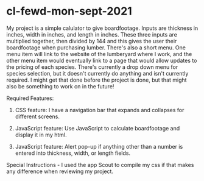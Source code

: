 # cl-fewd-mon-sept-2021

My project is a simple calulator to give boardfootage.  Inputs are thickness in inches, width in inches, and length in inches.  These three inputs are multiplied together, then divided by 144 and this gives the user their boardfootage when purchasing lumber.  There's also a short menu.  One menu item will link to the website of the lumberyard where I work, and the other menu item would eventually link to a page that would allow updates to the pricing of each species.  There's currently a drop down menu for species selection, but it doesn't currently do anything and isn't currently required.  I might get that done before the project is done, but that might also be something to work on in the future!

Required Features:

1. CSS feature: I have a navigation bar that expands and collapses for different screens. 

2. JavaScript feature: Use JavaScript to calculate boardfootage and display it in my html.

3. JavaScript feature: Alert pop-up if anything other than a number is entered into thickness, width, or length fields.

Special Instructions - I used the app Scout to compile my css if that makes any difference when reviewing my project.


